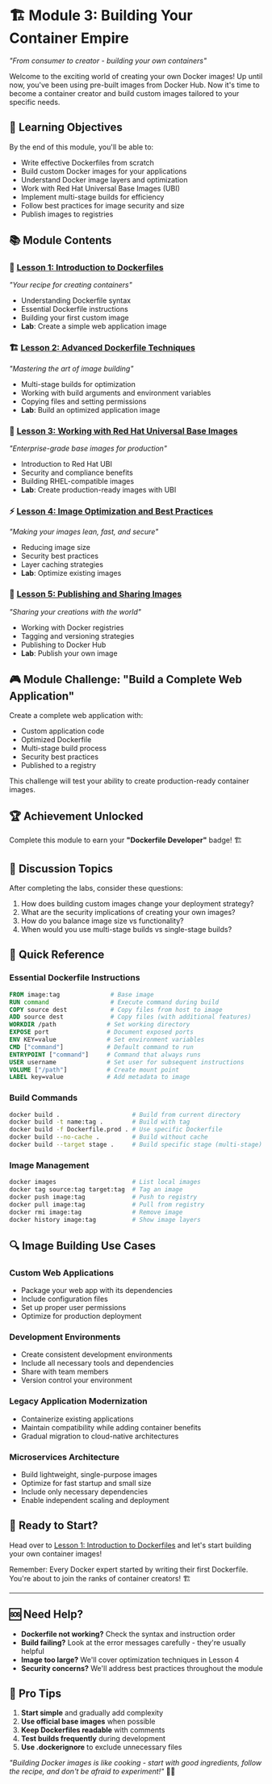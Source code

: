 # 🏗️ Module 3: Building Your Container Empire

*"From consumer to creator - building your own containers"*

Welcome to the exciting world of creating your own Docker images! Up until now, you've been using pre-built images from Docker Hub. Now it's time to become a container creator and build custom images tailored to your specific needs.

## 🎯 Learning Objectives

By the end of this module, you'll be able to:
- Write effective Dockerfiles from scratch
- Build custom Docker images for your applications
- Understand Docker image layers and optimization
- Work with Red Hat Universal Base Images (UBI)
- Implement multi-stage builds for efficiency
- Follow best practices for image security and size
- Publish images to registries

## 📚 Module Contents

### 📝 [Lesson 1: Introduction to Dockerfiles](lessons/01-dockerfile-basics.md)
*"Your recipe for creating containers"*
- Understanding Dockerfile syntax
- Essential Dockerfile instructions
- Building your first custom image
- **Lab**: Create a simple web application image

### 🏗️ [Lesson 2: Advanced Dockerfile Techniques](lessons/02-advanced-dockerfile.md)
*"Mastering the art of image building"*
- Multi-stage builds for optimization
- Working with build arguments and environment variables
- Copying files and setting permissions
- **Lab**: Build an optimized application image

### 🔴 [Lesson 3: Working with Red Hat Universal Base Images](lessons/03-red-hat-ubi.md)
*"Enterprise-grade base images for production"*
- Introduction to Red Hat UBI
- Security and compliance benefits
- Building RHEL-compatible images
- **Lab**: Create production-ready images with UBI

### ⚡ [Lesson 4: Image Optimization and Best Practices](lessons/04-optimization-best-practices.md)
*"Making your images lean, fast, and secure"*
- Reducing image size
- Security best practices
- Layer caching strategies
- **Lab**: Optimize existing images

### 🚀 [Lesson 5: Publishing and Sharing Images](lessons/05-publishing-images.md)
*"Sharing your creations with the world"*
- Working with Docker registries
- Tagging and versioning strategies
- Publishing to Docker Hub
- **Lab**: Publish your own image

## 🎮 Module Challenge: "Build a Complete Web Application"

Create a complete web application with:
- Custom application code
- Optimized Dockerfile
- Multi-stage build process
- Security best practices
- Published to a registry

This challenge will test your ability to create production-ready container images.

## 🏆 Achievement Unlocked

Complete this module to earn your **"Dockerfile Developer"** badge! 🏗️

## 🤔 Discussion Topics

After completing the labs, consider these questions:
1. How does building custom images change your deployment strategy?
2. What are the security implications of creating your own images?
3. How do you balance image size vs functionality?
4. When would you use multi-stage builds vs single-stage builds?

## 📖 Quick Reference

### Essential Dockerfile Instructions
```dockerfile
FROM image:tag              # Base image
RUN command                 # Execute command during build
COPY source dest            # Copy files from host to image
ADD source dest             # Copy files (with additional features)
WORKDIR /path              # Set working directory
EXPOSE port                # Document exposed ports
ENV KEY=value              # Set environment variables
CMD ["command"]            # Default command to run
ENTRYPOINT ["command"]     # Command that always runs
USER username              # Set user for subsequent instructions
VOLUME ["/path"]           # Create mount point
LABEL key=value            # Add metadata to image
```

### Build Commands
```bash
docker build .                    # Build from current directory
docker build -t name:tag .        # Build with tag
docker build -f Dockerfile.prod . # Use specific Dockerfile
docker build --no-cache .         # Build without cache
docker build --target stage .     # Build specific stage (multi-stage)
```

### Image Management
```bash
docker images                     # List local images
docker tag source:tag target:tag  # Tag an image
docker push image:tag             # Push to registry
docker pull image:tag             # Pull from registry
docker rmi image:tag              # Remove image
docker history image:tag          # Show image layers
```

## 🔍 Image Building Use Cases

### Custom Web Applications
- Package your web app with its dependencies
- Include configuration files
- Set up proper user permissions
- Optimize for production deployment

### Development Environments
- Create consistent development environments
- Include all necessary tools and dependencies
- Share with team members
- Version control your environment

### Legacy Application Modernization
- Containerize existing applications
- Maintain compatibility while adding container benefits
- Gradual migration to cloud-native architectures

### Microservices Architecture
- Build lightweight, single-purpose images
- Optimize for fast startup and small size
- Include only necessary dependencies
- Enable independent scaling and deployment

## 🚀 Ready to Start?

Head over to [Lesson 1: Introduction to Dockerfiles](lessons/01-dockerfile-basics.md) and let's start building your own container images!

Remember: Every Docker expert started by writing their first Dockerfile. You're about to join the ranks of container creators! 🏗️

---

## 🆘 Need Help?

- **Dockerfile not working?** Check the syntax and instruction order
- **Build failing?** Look at the error messages carefully - they're usually helpful
- **Image too large?** We'll cover optimization techniques in Lesson 4
- **Security concerns?** We'll address best practices throughout the module

## 🎯 Pro Tips

1. **Start simple** and gradually add complexity
2. **Use official base images** when possible
3. **Keep Dockerfiles readable** with comments
4. **Test builds frequently** during development
5. **Use .dockerignore** to exclude unnecessary files

*"Building Docker images is like cooking - start with good ingredients, follow the recipe, and don't be afraid to experiment!"* 👨‍🍳
